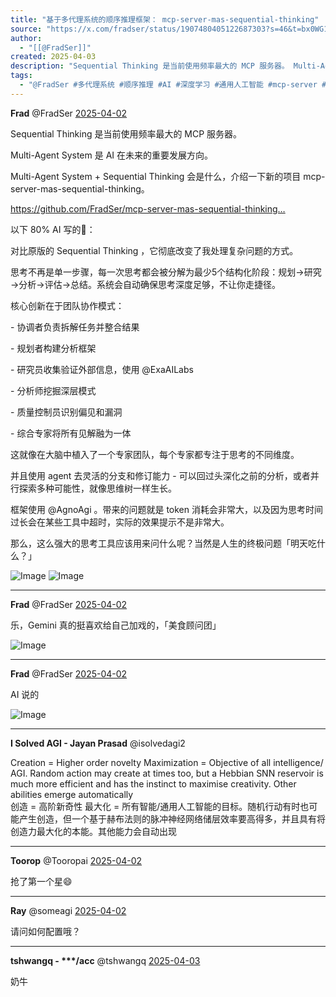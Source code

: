 ```yaml
---
title: "基于多代理系统的顺序推理框架： mcp-server-mas-sequential-thinking"
source: "https://x.com/fradser/status/1907480405122687303?s=46&t=bx0WG1AGHlEB9ipAHDEpnw"
author:
  - "[[@FradSer]]"
created: 2025-04-03
description: "Sequential Thinking 是当前使用频率最大的 MCP 服务器。 Multi-Agent System 是 AI 在未来的重要发展方向。 Multi-Agent System + Sequential Thinking 会是什么，介绍一下新的项目 mcp-serv"
tags:
  - "@FradSer #多代理系统 #顺序推理 #AI #深度学习 #通用人工智能 #mcp-server #创新思考 #思维框架"
---
```

**Frad** @FradSer [2025-04-02](https://x.com/FradSer/status/1907480405122687303)

Sequential Thinking 是当前使用频率最大的 MCP 服务器。

Multi-Agent System 是 AI 在未来的重要发展方向。

Multi-Agent System + Sequential Thinking 会是什么，介绍一下新的项目 mcp-server-mas-sequential-thinking。

https://github.com/FradSer/mcp-server-mas-sequential-thinking…

以下 80% AI 写的🥹：

对比原版的 Sequential Thinking ，它彻底改变了我处理复杂问题的方式。

思考不再是单一步骤，每一次思考都会被分解为最少5个结构化阶段：规划→研究→分析→评估→总结。系统会自动确保思考深度足够，不让你走捷径。

核心创新在于团队协作模式：

\- 协调者负责拆解任务并整合结果

\- 规划者构建分析框架

\- 研究员收集验证外部信息，使用 @ExaAILabs

\- 分析师挖掘深层模式

\- 质量控制员识别偏见和漏洞

\- 综合专家将所有见解融为一体

这就像在大脑中植入了一个专家团队，每个专家都专注于思考的不同维度。

并且使用 agent 去灵活的分支和修订能力 - 可以回过头深化之前的分析，或者并行探索多种可能性，就像思维树一样生长。

框架使用 @AgnoAgi 。带来的问题就是 token 消耗会非常大，以及因为思考时间过长会在某些工具中超时，实际的效果提示不是非常大。

那么，这么强大的思考工具应该用来问什么呢？当然是人生的终极问题「明天吃什么？」

![Image](https://pbs.twimg.com/media/Gni6eO8aMAIdriC?format=jpg&name=large) ![Image](https://pbs.twimg.com/media/Gni6miNb0AAPsJm?format=png&name=large)

---

**Frad** @FradSer [2025-04-02](https://x.com/FradSer/status/1907482970124112088)

乐，Gemini 真的挺喜欢给自己加戏的，「美食顾问团」

![Image](https://pbs.twimg.com/media/Gni9gn_aQAA4zbY?format=jpg&name=large)

---

**Frad** @FradSer [2025-04-02](https://x.com/FradSer/status/1907484348183650587)

AI 说的

![Image](https://pbs.twimg.com/media/Gni-0CxaMAAuunu?format=png&name=large)

---

**I Solved AGI - Jayan Prasad** @isolvedagi2

Creation = Higher order novelty Maximization = Objective of all intelligence/ AGI. Random action may create at times too, but a Hebbian SNN reservoir is much more efficient and has the instinct to maximise creativity. Other abilities emerge automatically  
创造 = 高阶新奇性 最大化 = 所有智能/通用人工智能的目标。随机行动有时也可能产生创造，但一个基于赫布法则的脉冲神经网络储层效率要高得多，并且具有将创造力最大化的本能。其他能力会自动出现

---

**Toorop** @Tooropai [2025-04-02](https://x.com/Tooropai/status/1907487335685698003)

抢了第一个星😄

---

**Ray** @someagi [2025-04-02](https://x.com/someagi/status/1907487138083746096)

请问如何配置哦？

---

**tshwangq - \*\*\*/acc** @tshwangq [2025-04-03](https://x.com/tshwangq/status/1907595728823992529)

奶牛